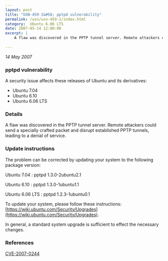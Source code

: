 ```yaml
---
layout: post
title: "USN-459-1&#58; pptpd vulnerability"
permalink: /usn/usn-459-1/index.html
category:  Ubuntu 6.06 LTS
date: 2007-05-14 12:00:00
excerpt: |
    A flaw was discovered in the PPTP tunnel server. Remote attackers could  send a specially crafted packet and disrupt established PPTP tunnels,  leading to a denial of service.
    
--- 
```

 
 

*14 May 2007*

### pptpd vulnerability

A security issue affects these releases of Ubuntu and its derivatives:

* Ubuntu 7.04
* Ubuntu 6.10
* Ubuntu 6.06 LTS

### Details

A flaw was discovered in the PPTP tunnel server. Remote attackers could send a specially crafted packet and disrupt established PPTP tunnels, leading to a denial of service.

### Update instructions

The problem can be corrected by updating your system to the following package version:

Ubuntu 7.04
 : pptpd <span>1.3.0-2ubuntu2.1</span>

Ubuntu 6.10
 : pptpd <span>1.3.0-1ubuntu1.1</span>

Ubuntu 6.06 LTS
 : pptpd <span>1.2.3-1ubuntu0.1</span>

To update your system, please follow these instructions: [https://wiki.ubuntu.com/Security/Upgrades](https://wiki.ubuntu.com/Security/Upgrades).

In general, a standard system upgrade is sufficient to effect the necessary changes.

### References

 
 [CVE-2007-0244](http://people.ubuntu.com/~ubuntu-security/cve/CVE-2007-0244)
 

